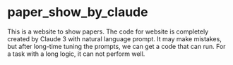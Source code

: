 # paper_show_by_claude
This is a website to show papers. The code for website is completely created by Claude 3 with natural language prompt.
It may make mistakes, but after long-time tuning the prompts, we can get a code that can run.
For a task with a long logic, it can not perform well.
